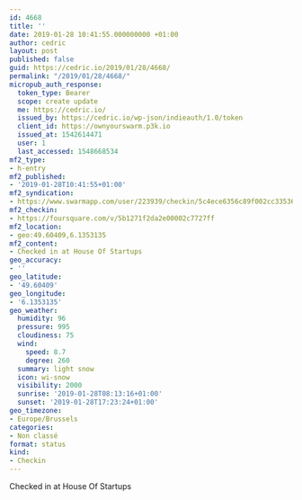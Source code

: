 ```yaml
---
id: 4668
title: ''
date: 2019-01-28 10:41:55.000000000 +01:00
author: cedric
layout: post
published: false
guid: https://cedric.io/2019/01/28/4668/
permalink: "/2019/01/28/4668/"
micropub_auth_response:
  token_type: Bearer
  scope: create update
  me: https://cedric.io/
  issued_by: https://cedric.io/wp-json/indieauth/1.0/token
  client_id: https://ownyourswarm.p3k.io
  issued_at: 1542614471
  user: 1
  last_accessed: 1548668534
mf2_type:
- h-entry
mf2_published:
- '2019-01-28T10:41:55+01:00'
mf2_syndication:
- https://www.swarmapp.com/user/223939/checkin/5c4ece6356c89f002cc33536
mf2_checkin:
- https://foursquare.com/v/5b1271f2da2e00002c7727ff
mf2_location:
- geo:49.60409,6.1353135
mf2_content:
- Checked in at House Of Startups
geo_accuracy:
- ''
geo_latitude:
- '49.60409'
geo_longitude:
- '6.1353135'
geo_weather:
  humidity: 96
  pressure: 995
  cloudiness: 75
  wind:
    speed: 8.7
    degree: 260
  summary: light snow
  icon: wi-snow
  visibility: 2000
  sunrise: '2019-01-28T08:13:16+01:00'
  sunset: '2019-01-28T17:23:24+01:00'
geo_timezone:
- Europe/Brussels
categories:
- Non classé
format: status
kind:
- Checkin
---
```

Checked in at House Of Startups